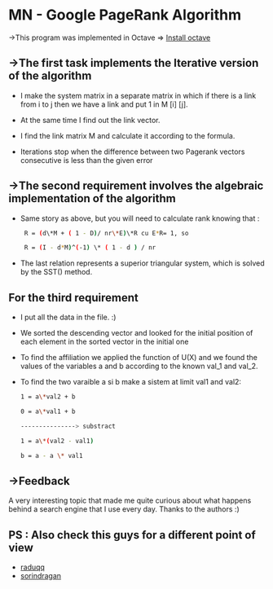 # MN - Google PageRank Algorithm 

 ->This program was implemented in Octave => [Install octave](https://www.gnu.org/software/octave/download)

## ->The first task implements the Iterative version of the algorithm

* I make the system matrix in a separate matrix in which if there is a link from i to j then we have a link and put 1 in M ​​[i] [j].
  
* At the same time I find out the link vector.
* I find the link matrix M and calculate it according to the formula.
* Iterations stop when the difference between two Pagerank vectors
  consecutive is less than the given error

## ->The second requirement involves the algebraic implementation of the algorithm

* Same story as above, but you will need to calculate rank knowing that :

  ```bash
   R = (d\*M + ( 1 - D)/ nr\*E)\*R cu E*R= 1, so
  ```

  ```bash
   R = (I - d*M)^(-1) \* ( 1 - d ) / nr
   ```

* The last relation represents a superior triangular system, which is solved by the SST() method.

## For the third requirement

* I put all the data in the file. :)

* We sorted the descending vector and looked for the initial position of each element in the sorted vector in the initial one
  
* To find the affiliation we applied the function of U(X) and we found the values ​​of the variables a and b according to the known val_1 and val_2.
  
* To find the two varaible a si b make a sistem at limit val1 and val2:

  ```bash
  1 = a\*val2 + b
  ```

  ```bash
  0 = a\*val1 + b
  ```

  ```bash
  ---------------> substract
  ```

  ```bash
  1 = a\*(val2 - val1)
  ```

  ```bash
  b = a - a \* val1
  ```

## ->Feedback

A very interesting topic that made me quite curious about what happens
behind a search engine that I use every day.
Thanks to the authors :)

## PS : Also check this guys for a different point of view

* [raduqq](https://github.com/raduqq/PageRank)
* [sorindragan](https://github.com/sorindragan/page-rank)